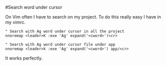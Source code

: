 #Search word under cursor

On Vim often I have to search on my project. To do this really easy I have
in my vimrc.

```viml
" Search with Ag word under cursor in all the project
nnoremap <leader>K :exe 'Ag' expand('<cword>')<cr>

" Search with Ag word under cursor file under app
nnoremap <leader>k :exe 'Ag' expand('<cword>') app/<cr>
```

It works perfectly.
